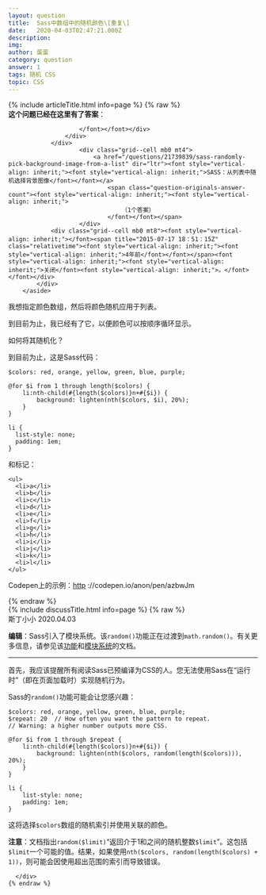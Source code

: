 ```yaml
---
layout: question
title:  Sass中数组中的随机颜色\[重复\]
date:   2020-04-03T02:47:21.000Z
description:                                                                          ...
img: 
author: 蛋蛋
category: question
answer: 1
tags: 随机 CSS
topic: CSS
---
```

<div class="article-root">
  <div class="article">
    {% include articleTitle.html info=page %}
    {% raw %}
    <div class="article-content"><aside class="s-notice s-notice__info js-post-notice mb16" aria-hidden="false" role="status">
            <div class="grid fd-column fw-nowrap"> 
                <div class="grid fw-nowrap">
                    <div class="grid--cell fl1 lh-lg">
                        <div class="grid--cell fl1 lh-lg">
                            <b><font style="vertical-align: inherit;"><font style="vertical-align: inherit;">这个问题已经在这里有了答案</font></font></b><font style="vertical-align: inherit;"><font style="vertical-align: inherit;">：
                            
                        </font></font></div>
                    </div>
                </div>
                        <div class="grid--cell mb0 mt4">
                            <a href="/questions/21739839/sass-randomly-pick-background-image-from-a-list" dir="ltr"><font style="vertical-align: inherit;"><font style="vertical-align: inherit;">SASS：从列表中随机选择背景图像</font></font></a>
                                <span class="question-originals-answer-count"><font style="vertical-align: inherit;"><font style="vertical-align: inherit;">
                                    （1个答案）
                                </font></font></span>
                        </div>
                <div class="grid--cell mb0 mt8"><font style="vertical-align: inherit;"></font><span title="2015-07-17 18：51：15Z" class="relativetime"><font style="vertical-align: inherit;"><font style="vertical-align: inherit;">4年前</font></font></span><font style="vertical-align: inherit;"><font style="vertical-align: inherit;">关闭</font><font style="vertical-align: inherit;">。</font></font></div>
            </div>
        </aside>

<p><font style="vertical-align: inherit;"><font style="vertical-align: inherit;">我想指定颜色数组，然后将颜色随机应用于列表。</font></font></p>

<p><font style="vertical-align: inherit;"><font style="vertical-align: inherit;">到目前为止，我已经有了它，以便颜色可以按顺序循环显示。 </font></font></p>

<p><font style="vertical-align: inherit;"><font style="vertical-align: inherit;">如何将其随机化？</font></font></p>

<p><font style="vertical-align: inherit;"><font style="vertical-align: inherit;">到目前为止，这是Sass代码：</font></font></p>

<pre><code>$colors: red, orange, yellow, green, blue, purple;<font></font>
<font></font>
@for $i from 1 through length($colors) {<font></font>
    li:nth-child(#{length($colors)}n+#{$i}) {<font></font>
        background: lighten(nth($colors, $i), 20%);<font></font>
    }<font></font>
}<font></font>
<font></font>
li {<font></font>
  list-style: none;<font></font>
  padding: 1em;<font></font>
}<font></font>
</code></pre>

<p><font style="vertical-align: inherit;"><font style="vertical-align: inherit;">和标记：</font></font></p>

<pre><code>&lt;ul&gt;<font></font>
  &lt;li&gt;a&lt;/li&gt;<font></font>
  &lt;li&gt;b&lt;/li&gt;<font></font>
  &lt;li&gt;c&lt;/li&gt;<font></font>
  &lt;li&gt;d&lt;/li&gt;<font></font>
  &lt;li&gt;e&lt;/li&gt;<font></font>
  &lt;li&gt;f&lt;/li&gt;<font></font>
  &lt;li&gt;g&lt;/li&gt;<font></font>
  &lt;li&gt;h&lt;/li&gt;<font></font>
  &lt;li&gt;i&lt;/li&gt;<font></font>
  &lt;li&gt;j&lt;/li&gt;<font></font>
  &lt;li&gt;k&lt;/li&gt;<font></font>
  &lt;li&gt;l&lt;/li&gt;<font></font>
&lt;/ul&gt;<font></font>
</code></pre>

<p><font style="vertical-align: inherit;"><font style="vertical-align: inherit;">Codepen上的示例：</font><a href="http://codepen.io/anon/pen/azbwJm" rel="noreferrer"><font style="vertical-align: inherit;">http</font></a><font style="vertical-align: inherit;"> ://codepen.io/anon/pen/azbwJm
</font></font><a href="http://codepen.io/anon/pen/azbwJm" rel="noreferrer"><font style="vertical-align: inherit;"></font></a></p></div>
    {% endraw %}
  </div>

  <div class="discuss-wrapper">
    {% include discussTitle.html info=page %}
    {% raw %}
    <div class="discuss-item">
        <div class="discuss-parent">
          <div class="discuss-meta">
            <span class="discuss-user">斯丁小小</span>
            <span class="discuss-time">2020.04.03</span>
          </div>
          <div class="discuss-comment"><p><strong><font style="vertical-align: inherit;"><font style="vertical-align: inherit;">编辑</font></font></strong><font style="vertical-align: inherit;"><font style="vertical-align: inherit;">：Sass引入了模块系统。</font><font style="vertical-align: inherit;">该</font></font><code>random()</code><font style="vertical-align: inherit;"><font style="vertical-align: inherit;">功能正在过渡到</font></font><code>math.random()</code><font style="vertical-align: inherit;"><font style="vertical-align: inherit;">。</font><font style="vertical-align: inherit;">有关</font><font style="vertical-align: inherit;">更多信息，</font><font style="vertical-align: inherit;">请参见该</font></font><a href="https://sass-lang.com/documentation/modules/math#random" rel="nofollow noreferrer"><font style="vertical-align: inherit;"><font style="vertical-align: inherit;">功能</font></font></a><font style="vertical-align: inherit;"><font style="vertical-align: inherit;">和</font></font><a href="https://sass-lang.com/documentation/modules" rel="nofollow noreferrer"><font style="vertical-align: inherit;"><font style="vertical-align: inherit;">模块系统</font></font></a><font style="vertical-align: inherit;"><font style="vertical-align: inherit;">的文档</font><font style="vertical-align: inherit;">。</font></font></p>

<hr>

<p><font style="vertical-align: inherit;"><font style="vertical-align: inherit;">首先，我应该提醒所有阅读Sass已预编译为CSS的人。</font><font style="vertical-align: inherit;">您无法使用Sass在“运行时”（即在页面加载时）实现随机行为。</font></font></p>

<p><font style="vertical-align: inherit;"><font style="vertical-align: inherit;">Sass的</font></font><code>random()</code><font style="vertical-align: inherit;"><font style="vertical-align: inherit;">功能可能会让您感兴趣：</font></font></p>

<pre><code>$colors: red, orange, yellow, green, blue, purple;<font></font>
$repeat: 20  // How often you want the pattern to repeat.<font></font>
// Warning: a higher number outputs more CSS.<font></font>
<font></font>
@for $i from 1 through $repeat {<font></font>
    li:nth-child(#{length($colors)}n+#{$i}) {<font></font>
        background: lighten(nth($colors, random(length($colors))), 20%);<font></font>
    }<font></font>
}<font></font>
<font></font>
li {<font></font>
    list-style: none;<font></font>
    padding: 1em;<font></font>
}<font></font>
</code></pre>

<p><font style="vertical-align: inherit;"><font style="vertical-align: inherit;">这将选择</font></font><code>$colors</code><font style="vertical-align: inherit;"><font style="vertical-align: inherit;">数组</font><font style="vertical-align: inherit;">的随机索引</font><font style="vertical-align: inherit;">并使用关联的颜色。</font></font></p>

<p><strong><font style="vertical-align: inherit;"><font style="vertical-align: inherit;">注意</font></font></strong><font style="vertical-align: inherit;"><font style="vertical-align: inherit;">：文档指出</font></font><code>random($limit)</code><font style="vertical-align: inherit;"><font style="vertical-align: inherit;">“返回介于1和之间的随机整数</font></font><code>$limit</code><font style="vertical-align: inherit;"><font style="vertical-align: inherit;">”。</font><font style="vertical-align: inherit;">这包括</font></font><code>$limit</code><font style="vertical-align: inherit;"><font style="vertical-align: inherit;">一个可能的值。</font><font style="vertical-align: inherit;">结果，如果使用</font></font><code>nth($colors, random(length($colors) + 1))</code><font style="vertical-align: inherit;"><font style="vertical-align: inherit;">，则可能会因使用超出范围的索引而导致错误。</font></font></p></div>
        </div>
        
      </div>
    {% endraw %}
  </div>
<div>
